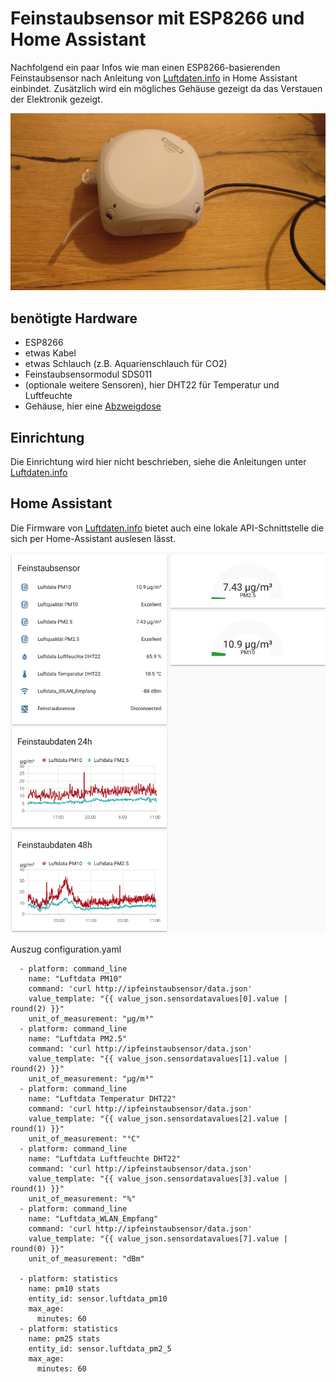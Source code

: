 # Feinstaubsensor mit ESP8266 und Home Assistant
Nachfolgend ein paar Infos wie man einen ESP8266-basierenden Feinstaubsensor nach Anleitung von [Luftdaten.info](https://www.luftdaten.info) in Home Assistant einbindet. Zusätzlich wird ein mögliches Gehäuse gezeigt da das Verstauen der Elektronik gezeigt.


![Feinstaubsensor](../img/feinstaubsensor.jpg)



## benötigte Hardware
* ESP8266
* etwas Kabel
* etwas Schlauch (z.B. Aquarienschlauch für CO2)
* Feinstaubsensormodul SDS011
* (optionale weitere Sensoren), hier DHT22 für Temperatur und Luftfeuchte
* Gehäuse, hier eine [Abzweigdose](https://www.hornbach.de/shop/Hensel-Feuchtraum-Abzweigkasten-104x104x70-mm-DK0400G/6272644/artikel.html)

## Einrichtung
Die Einrichtung wird hier nicht beschrieben, siehe die Anleitungen unter [Luftdaten.info](https://www.luftdaten.info)

## Home Assistant
Die Firmware von [Luftdaten.info](https://www.luftdaten.info) bietet auch eine lokale API-Schnittstelle die sich per Home-Assistant auslesen lässt.

![Home Assistant Feinstaubsensor](../img/hassFeinstaub.png)

Auszug configuration.yaml

```
  - platform: command_line
    name: "Luftdata PM10"
    command: 'curl http://ipfeinstaubsensor/data.json'
    value_template: "{{ value_json.sensordatavalues[0].value | round(2) }}"
    unit_of_measurement: "µg/m³"
  - platform: command_line
    name: "Luftdata PM2.5"
    command: 'curl http://ipfeinstaubsensor/data.json'
    value_template: "{{ value_json.sensordatavalues[1].value | round(2) }}"
    unit_of_measurement: "µg/m³"
  - platform: command_line
    name: "Luftdata Temperatur DHT22"
    command: 'curl http://ipfeinstaubsensor/data.json'
    value_template: "{{ value_json.sensordatavalues[2].value | round(1) }}"
    unit_of_measurement: "°C"
  - platform: command_line
    name: "Luftdata Luftfeuchte DHT22"
    command: 'curl http://ipfeinstaubsensor/data.json'
    value_template: "{{ value_json.sensordatavalues[3].value | round(1) }}"
    unit_of_measurement: "%"
  - platform: command_line
    name: "Luftdata_WLAN_Empfang"
    command: 'curl http://ipfeinstaubsensor/data.json'
    value_template: "{{ value_json.sensordatavalues[7].value | round(0) }}"
    unit_of_measurement: "dBm"
  
  - platform: statistics
    name: pm10 stats
    entity_id: sensor.luftdata_pm10
    max_age:
      minutes: 60
  - platform: statistics
    name: pm25 stats
    entity_id: sensor.luftdata_pm2_5
    max_age:
      minutes: 60

```
